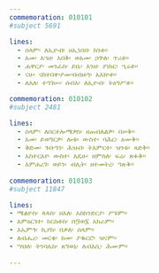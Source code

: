 ```yaml
---
commemoration: 010101
#subject 5691

lines:
  - ሰላም፡ ለኢዮብ፡ ዘኢነበበ፡ ከንቶ።
  - አመ፡ አኀዘ፡ አበቅ፡ ወአመ፡ ኃጕለ፡ ጥሪቶ።
  - ሐዋርያ፡ መንፈስ፡ ይቤ፡ እንዘ፡ ያነክር፡ ኂሩቶ።
  - ናሁ፡ ናስተበቍዖሙ፡በብዙኅ፡ አእኵቶ።
  - ለእለ፡ ተዓገሡ፡ ሰብእ፡ ለኢዮብ፡ ትዕግሥቶ።

commemoration: 010102
#subject 2481

lines: 
  - ሰላም፡ ለበርተሎሜዎስ፡ ዘጠብለልዎ፡ በሠቅ።
  - አመ፡ ይወግርዎ፡ ሎቱ፡ ውስተ፡ ባሕር፡ ዕሙቅ። 
  - ቅድመ፡ ጉቡዓን፡ ሕዝብ፡ ትእምርተ፡ ዝንቱ፡ ጻድቅ። 
  - አስተርአየ፡ ውስተ፡ እዴሁ፡ ዘምስለ፡ ፍሬ፡ ጽፉቅ። 
  - እምሐረገ፡ ወይን፡ ብሊት፡ ዘተመትረ፡ ዓጽቅ።
        
commemoration: 010103
#subject 11847

lines:
- ሜልዮስ፡ ጳጳስ፡ ዘእለ፡ እስክንድርያ፡ ሥዩም። 
- እምዕርገተ፡ ክርስቶስ፡ በ፵ወ፯ አክራም። 
- እኤምኅ፡ ኪያከ፡ በቃለ፡ ሰላም። 
- ለብሔረ፡ መርቄ፡ ከመ፡ ያቈርሮ፡ ዝናም።
- ሣህለ፡ ትንባሌከ፡ ጸግወኒ፡ ለብእሲ፡ ሕሙም። 
                               
---
```

